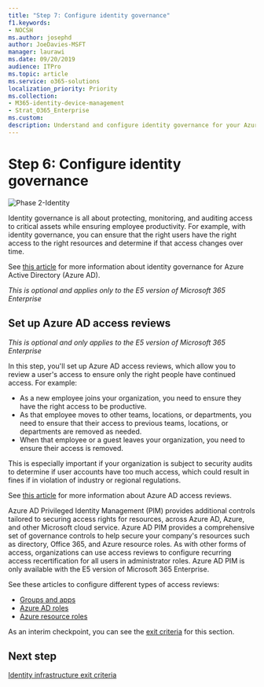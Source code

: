```yaml
---
title: "Step 7: Configure identity governance"
f1.keywords:
- NOCSH
ms.author: josephd
author: JoeDavies-MSFT
manager: laurawi
ms.date: 09/20/2019
audience: ITPro
ms.topic: article
ms.service: o365-solutions
localization_priority: Priority
ms.collection: 
- M365-identity-device-management
- Strat_O365_Enterprise
ms.custom:
description: Understand and configure identity governance for your Azure AD tenant.
---
```


# Step 6: Configure identity governance

![Phase 2-Identity](./media/deploy-foundation-infrastructure/identity_icon-small.png)

Identity governance is all about protecting, monitoring, and auditing access to critical assets while ensuring employee productivity. For example, with identity governance, you can ensure that the right users have the right access to the right resources and determine if that access changes over time.

See [this article](https://docs.microsoft.com/azure/active-directory/governance/identity-governance-overview) for more information about identity governance for Azure Active Directory (Azure AD).


*This is optional and applies only to the E5 version of Microsoft 365 Enterprise*


<a name="identity-access-reviews"></a>
## Set up Azure AD access reviews

*This is optional and only applies to the E5 version of Microsoft 365 Enterprise*

In this step, you'll set up Azure AD access reviews, which allow you to review a user's access to ensure only the right people have continued access. For example:

- As a new employee joins your organization, you need to ensure they have the right access to be productive.
- As that employee moves to other teams, locations, or departments, you need to ensure that their access to previous teams, locations, or departments are removed as needed.
- When that employee or a guest leaves your organization, you need to ensure their access is removed.

This is especially important if your organization is subject to security audits to determine if user accounts have too much access, which could result in fines if in violation of industry or regional regulations.

See [this article](https://docs.microsoft.com/azure/active-directory/governance/access-reviews-overview) for more information about Azure AD access reviews.

Azure AD Privileged Identity Management (PIM) provides additional controls tailored to securing access rights for resources, across Azure AD, Azure, and other Microsoft cloud service. Azure AD PIM provides a comprehensive set of governance controls to help secure your company's resources such as directory, Office 365, and Azure resource roles. As with other forms of access, organizations can use access reviews to configure recurring access recertification for all users in administrator roles. Azure AD PIM is only available with the E5 version of Microsoft 365 Enterprise.

See these articles to configure different types of access reviews:

- [Groups and apps](https://docs.microsoft.com/azure/active-directory/governance/create-access-review)
- [Azure AD roles](https://docs.microsoft.com/azure/active-directory/privileged-identity-management/pim-how-to-start-security-review?toc=%2fazure%2factive-directory%2fgovernance%2ftoc.json)
- [Azure resource roles](https://docs.microsoft.com/azure/active-directory/privileged-identity-management/pim-resource-roles-start-access-review?toc=%2fazure%2factive-directory%2fgovernance%2ftoc.json)

As an interim checkpoint, you can see the [exit criteria](identity-exit-criteria.md#crit-identity-access-reviews) for this section.

## Next step

[Identity infrastructure exit criteria](identity-exit-criteria.md)

